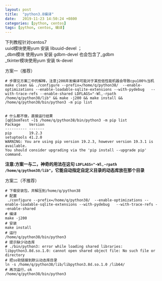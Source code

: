 ```yaml
---
layout: post
title:  "python3.8编译"
date:   2019-11-23 14:50:24 +0800
categories: [python, centos]
tags: [python, centos, 编译]
---
```



下列教程针对centos7  
uuid模块使用yum 安装 libuuid-devel  ；  
_dbm模块 使用yum 安装 gdbm-devel 也会包含了_gdbm    
_tkinter模块使用yum 安装 tk-devel     

方案一（推荐）  

```
# 步骤见方案二中的解释，注意j200并发编译可能对于某些低性能机器会导致cpu100％当机  
make clean && ./configure --prefix=/home/q/python38/  --enable-optimizations --enable-loadable-sqlite-extensions --with-pydebug   --with-trace-refs --enable-shared LDFLAGS="-Wl,-rpath /home/q/python38/lib" && make -j200 && make install && /home/q/python38/bin/python3 -m pip list


# 什么都不做，直接运行结果  
[q@1bomTest ~]$ /home/q/python38/bin/python3 -m pip list
Package    Version
---------- -------
pip        19.2.3 
setuptools 41.2.0 
WARNING: You are using pip version 19.2.3, however version 19.3.1 is available.
You should consider upgrading via the 'pip install --upgrade pip' command.

``` 

**注意:方案一与二，神奇的用法在这句 ` LDFLAGS="-Wl,-rpath /home/q/python38/lib" `，它能自动指定自定义目录的动态库放在那个目录**   


方案二（不推荐）    


```
# 下载安装包，并解压到/home/q/python38
# 配置 
 ./configure --prefix=/home/q/python38/  --enable-optimizations --enable-loadable-sqlite-extensions --with-pydebug   --with-trace-refs --enable-shared
# 编译
make -j200 
# 安装
make install 
# 运行
/home/q/python38/bin/python3
# 提示缺少动态库 
# ./bin/python3: error while loading shared libraries: libpython3.8d.so.1.0: cannot open shared object file: No such file or directory
# 把so软链接到默认动态库目录
ln -s /home/q/python38/lib/libpython3.8d.so.1.0 /lib64/
# 再次运行，ok
/home/q/python38/bin/python3


```  

